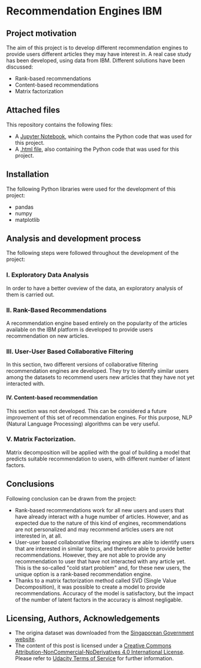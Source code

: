 
# Recommendation Engines IBM
## Project motivation
The aim of this project is to develop different recommendation engines to provide users different articles they may have interest in. A real case study has been developed, using data from IBM. Different solutions have been discussed:

* Rank-based recommendations
* Content-based recommendations
* Matrix factorization

## Attached files
This repository contains the following files:
* A [Jupyter Notebook](https://github.com/Luis-Conti/Udacity-Data-Scientist/blob/main/Recommendation-Engines-IBM/Recommendations_with_IBM.ipynb), which contains the Python code that was used for this project.
* A [.html file](https://github.com/Luis-Conti/Udacity-Data-Scientist/blob/main/Recommendation-Engines-IBM/Recommendations_with_IBM.html), also containing the Python code that was used for this project.

  
## Installation
The following Python libraries were used for the development of this project:
  * pandas
  * numpy
  * matplotlib
 
 ## Analysis and development process
 The following steps were followed throughout the development of the project:
 ### I. Exploratory Data Analysis
 In order to have a better oveview of the data, an exploratory analysis of them is carried out.
 ### II. Rank-Based Recommendations
 A recommendation engine based entirely on the popularity of the articles available on the IBM platform is developed to provide users recommendation on new articles.
 ### III. User-User Based Collaborative Filtering
 In this section, two different versions of collaborative filtering recommendation engines are developed. They try to identify similar users among the datasets to recommend users new articles that they have not yet interacted with.
 #### IV. Content-based recommendation
 This section was not developed. This can be considered a future improvement of this set of recommendation engines. For this purpose, NLP (Natural Language Processing) algorithms can be very useful.
 ### V. Matrix Factorization.
 Matrix decomposition will be applied with the goal of building a model that predicts suitable recommendation to users, with different number of latent factors.
 
 ## Conclusions
Following conclusion can be drawn from the project:
* Rank-based recommendations work for all new users and users that have already interact with a huge number of articles. However, and as expected due to the nature of this kind of engines, recommendations are not personalized and may recommend articles users are not interested in, at all.
* User-user based collaborative filtering engines are able to identify users that are interested in similar topics, and therefore able to provide better recommendations. However, they are not able to provide any recommendation to user that have not interacted with any article yet. This is the so-called "cold start problem" and, for these new users, the unique option is a rank-based recommendation engine.
* Thanks to a matrix factorization method called SVD (Single Value Decomposition), it was possible to create a model to provide recommendations. Accuracy of the model is satisfactory, but the impact of the number of latent factors in the accuracy is almost negligable.

## Licensing, Authors, Acknowledgements
* The origina dataset was downloaded from the [Singaporean Government website](https://data.gov.sg/dataset/resale-flat-prices?resource_id=42ff9cfe-abe5-4b54-beda-c88f9bb438ee).
* The content of this post is licensed under a [Creative Commons Attribution-NonCommercial-NoDerivatives 4.0 International License](https://creativecommons.org/licenses/by-nc-nd/4.0/). Please refer to [Udacity Terms of Service](https://www.udacity.com/legal) for further information.
